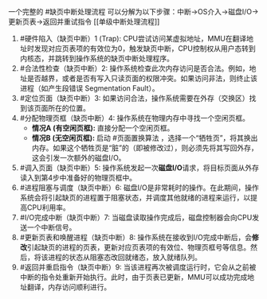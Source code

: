 一个完整的 #缺页中断处理流程 可以分解为以下步骤：中断->OS介入->磁盘I/O->更新页表->返回并重试指令  [[单级中断处理流程]]
1.  #硬件陷入（缺页中断）1 (Trap): CPU尝试访问某虚拟地址，MMU在翻译地址时发现对应页表项的有效位为0，触发缺页中断，CPU控制权从用户态转到内核态，并跳转到操作系统的缺页中断处理程序。
2.  #合法性检查（缺页中断）2: 操作系统检查此次内存访问是否合法。例如，地址是否越界，或者是否有写入只读页面的权限冲突。如果访问非法，则终止该进程（如产生段错误 Segmentation Fault）。
3.  #定位页面（缺页中断）3: 如果访问合法，操作系统需要在外存（交换区）找到该页面所在的位置。
4.  #分配物理页框（缺页中断）4: 操作系统在物理内存中寻找一个空闲页框。
    *   **情况A (有空闲页框):** 直接分配一个空闲页框。
    *   **情况B (无空闲页框):** 启动 #页面置换算法 ，选择一个“牺牲页”，将其换出内存。如果这个牺牲页是“脏”的（即被修改过），则必须先将其写回外存，这会引发一次额外的磁盘I/O。
5.  #调入页面（缺页中断）5: 操作系统发起一次**磁盘I/O**请求，将目标页面从外存读入到第4步中准备好的物理页框中。
6.  #进程阻塞与调度（缺页中断）6: 磁盘I/O是非常耗时的操作。在此期间，操作系统会将引起缺页的进程置于阻塞状态，并调度其他就绪的进程来运行，以提高CPU利用率。
7.  #I/O完成中断（缺页中断）7: 当磁盘读取操作完成后，磁盘控制器会向CPU发送一个中断信号。
8.  #更新页表和唤醒进程（缺页中断）8: 操作系统在接收到I/O完成中断后，会**修改**引起缺页的进程的页表，更新对应页表项的有效位、物理页框号等信息。然后，将该进程的状态从阻塞态改回就绪态，放入就绪队列。
9.  #返回并重启指令（缺页中断）9: 当该进程再次被调度运行时，它会从之前被中断的指令处重新开始执行。此时，由于页表已更新，MMU可以成功完成地址翻译，内存访问顺利进行。
